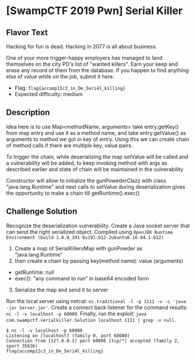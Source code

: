 # [SwampCTF 2019 Pwn] Serial Killer

## Flavor Text
Hacking for fun is dead. Hacking in 2077 is all about business.

One of your more trigger-happy employers has managed to land themselves on the city PD's list of "wanted killers".
Earn your keep and erase any record of them from the database. If you happen to find anything else of value while on the job, submit it here.

* Flag: `flag{accomp1Ic3_in_De_5eri4l_killing}`
* Expected difficulty: medium

## Description
Idea here is to use Map<methodName, arguments>
take entry.getKey() from map entry and use it as a method name, and
take entry.getValue() as arguments to method we got in key of entry.
Using this we can create chain of method calls if there are multiple
key, value pairs.

To trigger the chain, while deserializing the map setValue will be called
and a vulnerability will be added, to keep invoking method with args as described
earlier and state of chain will be maintained in the vulnerability

Constructor will allow to initialize the gunPowederClazz with class
"java.lang.Runtime" and next calls to setValue during deserialization
gives the opportunity to make a chain till getRuntime().exec()

## Challenge Solution
Recognize the deserialization vulnerability. Create a Java socket server that can send the right serialized object.
Compiled using `OpenJDK Runtime Environment (build 1.8.0_191-8u191-b12-2ubuntu0.16.04.1-b12)`
1. Create a map of SerialKillersMap with gunPowder as "java.lang.Runtime"
2. then create a chain by passing key(method name): value (arguments)
- getRuntime: null
- exec(): "any command to run" in base64 encoded form
3. Serialize the map and send it to server

Run the local server using netcat: `nc.traditional -l -p 1111 -v -c 'java -jar Server.jar'`.
Create a connect back listener for the command results: `nc -l -v localhost -p 60000`.
Finally, run the exploit: `java com.swampctf.serialkiller.Solution localhost 1111 | grep -v null`.

```
$ nc -l -v localhost -p 60000
Listening on [localhost] (family 0, port 60000)
Connection from [127.0.0.1] port 60000 [tcp/*] accepted (family 2, sport 35636)
flag{accomp1Ic3_in_De_5eri4l_killing}
```
